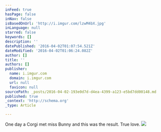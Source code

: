 ```yaml
---
inFeed: true
hasPage: false
inNav: false
isBasedOnUrl: 'http://i.imgur.com/lzwM4bX.jpg'
inLanguage: null
starred: false
keywords: []
description: ''
datePublished: '2016-04-02T01:07:54.521Z'
dateModified: '2016-04-02T01:06:24.082Z'
author: []
title: ''
authors: []
publisher:
  name: i.imgur.com
  domain: i.imgur.com
  url: null
  favicon: null
sourcePath: _posts/2016-04-02-193e0d7d-d4ea-4399-a123-e5bd7dd00148.md
published: true
_context: 'http://schema.org'
_type: Article

---
```

One day a Corgi met miss Bunny and this was the result. True love.
![](http://i.imgur.com/lzwM4bX.jpg)